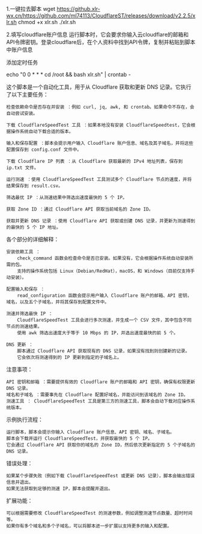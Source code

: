 1.一键拉去脚本
wget https://github.xlr-wx.cn/https://github.com/ml74113/CloudflareST/releases/download/v2.2.5/xlr.sh
chmod +x xlr.sh
./xlr.sh

2.填写cloudflare账户信息
运行脚本时，它会要求你输入云cloudflare的邮箱和API令牌密钥。登录cloudflare后，在个人资料中找到API令牌，复制并粘贴到脚本中账户信息


添加定时任务 

echo "0 0 * * * cd /root && bash xlr.sh" | crontab -


这个脚本是一个自动化工具，用于从 Cloudflare 获取和更新 DNS 记录。它执行了以下主要任务：

    检查依赖命令是否存在并安装 ：例如 curl, jq, awk, 和 crontab。如果命令不存在，会自动尝试安装。

    下载 CloudflareSpeedTest 工具 ：如果本地没有安装 CloudflareSpeedtest，它会根据操作系统自动下载合适的版本。

    输入和保存配置 ：脚本会提示用户输入 Cloudflare 账户信息、域名及其子域名，并将这些配置保存到 config.conf 文件中。

    下载 Cloudflare IP 列表 ：从 Cloudflare 获取最新的 IPv4 地址列表，保存到 ip.txt 文件。

    运行测速 ：使用 CloudflareSpeedTest 工具测试多个 Cloudflare 节点的速度，并将结果保存到 result.csv。

    筛选最优 IP ：从测速结果中筛选出速度最快的 5 个 IP。

    获取 Zone ID ：通过 Cloudflare API 获取当前域名的 Zone ID。

    获取并更新 DNS 记录 ：使用 Cloudflare API 获取或创建 DNS 记录，并更新为测速得到的最快的 5 个 IP 地址。 

各个部分的详细解释：

    安装依赖工具 ：
        check_command 函数会检查命令是否已安装。如果没有，它会根据操作系统自动安装所需的包。
        支持的操作系统包括 Linux（Debian/RedHat），macOS，和 Windows（目前仅支持手动安装）。 

    配置输入和保存 ：
        read_configuration 函数会提示用户输入 Cloudflare 账户的邮箱、API 密钥，域名，以及五个子域名，并将其保存到配置文件中。 

    测速并筛选最快 IP ：
        CloudflareSpeedTest 工具会进行多次测速，并生成一个 CSV 文件，其中包含不同节点的测速结果。
        使用 awk 筛选出速度大于等于 10 Mbps 的 IP，并选出速度最快的前 5 个。 

    DNS 更新 ：
        脚本通过 Cloudflare API 获取现有的 DNS 记录，如果没有找到则创建新的记录。
        它会依次将测速得到的 IP 更新到指定的子域名上。 

注意事项：

    API 密钥和邮箱 ：需要提供有效的 Cloudflare 账户的邮箱和 API 密钥，确保有权限更新 DNS 记录。
    域名和子域名 ：需要事先在 Cloudflare 配置好域名，并能访问到该域名的 Zone ID。
    测速工具 ： CloudflareSpeedTest 工具是第三方的测速工具，脚本会自动下载对应操作系统版本。 

示例执行流程：

    运行脚本，脚本会提示你输入 Cloudflare 账户信息、API 密钥、域名、子域名。
    脚本会下载并运行 CloudflareSpeedTest，并获取最快的 5 个 IP。
    它会通过 Cloudflare API 获取你的域名的 Zone ID，然后依次更新指定的 5 个子域名的 DNS 记录。 

错误处理：

    如果某个步骤失败（例如下载 CloudflareSpeedTest 或更新 DNS 记录），脚本会输出错误信息并退出。
    如果无法获取到足够的测速 IP，脚本会提醒并退出。 

扩展功能：

    可以根据需要修改 CloudflareSpeedTest 的测速参数，例如调整测速节点数量、超时时间等。
    如果你有多个域名和多个子域名，可以将脚本进一步扩展以支持更多的输入和配置。 

